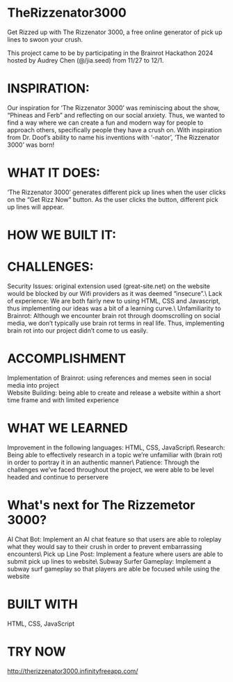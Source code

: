 # TheRizzenator3000
Get Rizzed up with The Rizzenator 3000, a free online generator of pick up lines to swoon your crush. 

This project came to be by participating in the Brainrot Hackathon 2024 hosted by Audrey Chen (@/jia.seed) from 11/27 to 12/1.

# INSPIRATION:
Our inspiration for ‘The Rizzenator 3000’ was reminiscing about the show, “Phineas and Ferb” and reflecting on our social anxiety. Thus, we wanted to find a way where we can create a fun and modern way for people to approach others, specifically people they have a crush on. With inspiration from Dr. Doof’s ability to name his inventions with ‘-nator’, ‘The Rizzenator 3000’ was born! 

# WHAT IT DOES:
‘The Rizzenator 3000’ generates different pick up lines when the user clicks on the “Get Rizz Now” button. As the user clicks the button, different pick up lines will appear. 

# HOW WE BUILT IT:


# CHALLENGES:
Security Issues: original extension used (great-site.net) on the website would be blocked by our Wifi providers as it was deemed “insecure”.\ 
Lack of experience: We are both fairly new to using HTML, CSS and Javascript, thus implementing our ideas was a bit of a learning curve.\ 
Unfamiliarity to Brainrot: Although we encounter brain rot through doomscrolling on social media, we don’t typically use brain rot terms in real life. Thus, implementing brain rot into our project didn’t come to us easily. 

# ACCOMPLISHMENT 
Implementation of Brainrot: using references and memes seen in social media into project\
Website Building: being able to create and release a website within a short time frame and with limited experience 

# WHAT WE LEARNED
Improvement in the following languages: HTML, CSS, JavaScript\ 
Research: Being able to effectively research in a topic we’re unfamiliar with (brain rot) in order to portray it in an authentic manner\ 
Patience: Through the challenges we’ve faced throughout the project, we were able to be level headed and continue to perservere 

# What's next for The Rizzemetor 3000? 
AI Chat Bot: Implement an AI chat feature so that users are able to roleplay what they would say to their crush in order to prevent embarrassing encounters\ 
Pick up Line Post: Implement a feature where users are able to submit pick up lines to website\ 
Subway Surfer Gameplay: Implement a subway surf gameplay so that players are able be focused while using the website 

# BUILT WITH
HTML, CSS, JavaScript 

# TRY NOW
http://therizzenator3000.infinityfreeapp.com/

